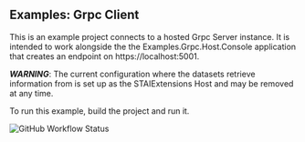 ﻿## Examples: Grpc Client

This is an example project connects to a hosted Grpc Server instance. It is intended to work alongside the
the Examples.Grpc.Host.Console application that creates an endpoint on https://localhost:5001.

***WARNING***: The current configuration where the datasets retrieve information from is set up as the STAIExtensions Host and
may be removed at any time.

To run this example, build the project and run it.

![GitHub Workflow Status](https://img.shields.io/github/workflow/status/TrevorMare/STAIExtensions/.NET?style=for-the-badge)


